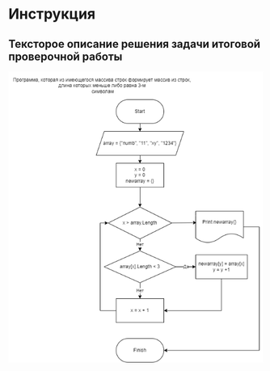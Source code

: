 # Инструкция

## Тексторое описание решения задачи итоговой проверочной работы

![Блок-схема решения итоговой задачи](Block.png)
